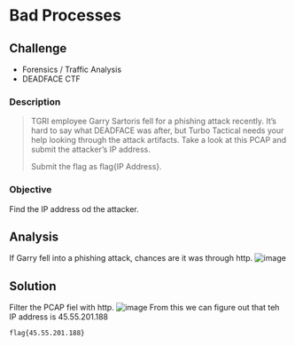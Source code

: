 # Bad Processes
## Challenge
- Forensics / Traffic Analysis
- DEADFACE CTF

### Description
>TGRI employee Garry Sartoris fell for a phishing attack recently. It’s hard to say what DEADFACE was after, but Turbo Tactical needs your help looking through the attack artifacts. Take a look at this PCAP and submit the attacker’s IP address.
>
>Submit the flag as flag{IP Address}.


### Objective
Find the IP address od the attacker.

## Analysis
If Garry fell into a phishing attack, chances are it was through http.
![image](https://github.com/user-attachments/assets/c0695c32-5c12-4f0c-9edb-c284bc0b0355)

## Solution
Filter the PCAP fiel with http.
![image](https://github.com/user-attachments/assets/5fc435d5-b88f-4a44-ab05-45484579f4d4)
From this we can figure out that teh IP address is 45.55.201.188

`flag{45.55.201.188}`
